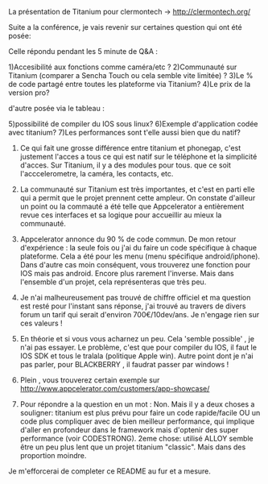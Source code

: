 La présentation de Titanium pour clermontech -> http://clermontech.org/

Suite a la conférence, je vais revenir sur certaines question qui ont été posée: 

Celle répondu pendant les 5 minute de Q&A :

1)Accesibilité aux fonctions comme caméra/etc ? 
2)Communauté sur Titanium (comparer a Sencha Touch ou cela semble vite limitée) ?
3)Le % de code partagé entre toutes les plateforme via Titanium?
4)Le prix de la version pro?

d'autre posée via le tableau :

5)possibilité de compiler du IOS sous linux?
6)Exemple d'application codée avec titanium?
7)Les performances sont t'elle aussi bien que du natif?




1) Ce qui fait une grosse différence entre titanium et phonegap, c'est justement l'acces a tous ce qui est natif sur le téléphone et la simplicité d'acces. Sur Titanium, il y a des modules pour tous. que ce soit l'acccelerometre, la caméra, les contacts, etc.

2) La communauté sur Titanium est très importantes, et c'est en parti elle qui a permit que le projet prennent cette ampleur. On constate d'ailleur un point ou la commauté a été telle que Appcelerator a entièrement revue ces interfaces et sa logique pour accueillir au mieux la communauté.

3) Appcelerator annonce du 90 % de code commun. De mon retour d'expérience : la seule fois ou j'ai du faire un code spécifique à chaque plateforme. Cela a été pour les menu (menu spécifique android/iphone). Dans d'autre cas moin conséquent, vous trouverez une fonction pour IOS mais pas android. Encore plus rarement l'inverse. Mais dans l'ensemble d'un projet, cela représenteras que très peu.

4) Je n'ai malheureusement pas trouvé de chiffre officiel et ma question est resté pour l'instant sans réponse, j'ai trouvé au travers de divers forum un tarif qui serait d'environ 700€/10dev/ans. Je n'engage rien sur ces valeurs !

5) En théorie et si vous vous acharnez un peu. Cela 'semble possible' , je n'ai pas essayer. Le problème, c'est que pour compiler du IOS, il faut le IOS SDK et tous le tralala (politique Apple win). Autre point dont je n'ai pas parler, pour BLACKBERRY , il faudrat passer par windows !

6) Plein , vous trouverez certain exemple sur http://www.appcelerator.com/customers/app-showcase/

7) Pour répondre a la question en un mot : Non. Mais il y a deux choses a souligner: titanium est plus prévu pour faire un code rapide/facile OU un code plus compliquer avec de bien meilleur performance, qui implique d'aller en profondeur dans le framework mais d'optenir des super performance (voir CODESTRONG). 2eme chose: utilisé ALLOY semble être un peu plus lent que un projet titanium "classic". Mais dans des proportion moindre.

Je m'efforcerai de completer ce README au fur et a mesure.







